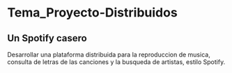 # Tema_Proyecto-Distribuidos

## Un Spotify casero

Desarrollar una plataforma distribuida para la reproduccion de musica, consulta de letras de las canciones y  la busqueda de artistas, estilo Spotify.
